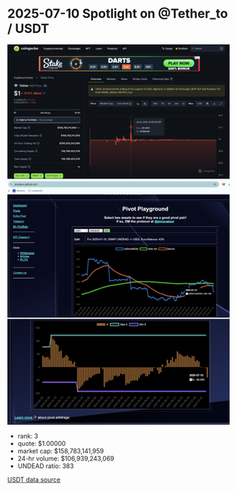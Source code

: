 # 2025-07-10 Spotlight on @Tether_to / USDT 

![Coingecko chart for USDT](imgs/01a-usdt.png) 
![USDT / UNDEAD ratio](imgs/01b-ratio.png) 
![USDT / UNDEAD ratio δ](imgs/01c-delta.png) 


* rank: 3 
* quote: $1.00000 
* market cap: $158,783,141,959 
* 24-hr volume: $106,939,243,069 
* UNDEAD ratio: 383 

[USDT data source](https://www.coingecko.com/en/coins/tether) 

